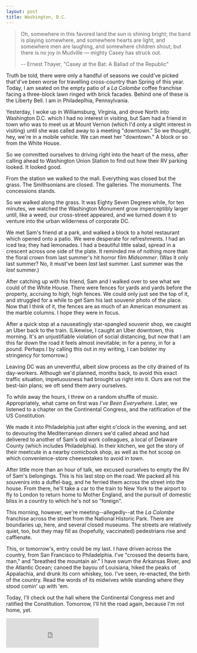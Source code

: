 ```yaml
---
layout: post
title: Washington, D.C.
---
```


> Oh, somewhere in this favored land the sun is shining bright;
> the band is playing somewhere, and somewhere hearts are light,
> and somewhere men are laughing, and somewhere children shout;
> but there is no joy in Mudville — mighty Casey has struck out.
>
> -- Ernest Thayer, "Casey at the Bat: A Ballad of the Republic"

Truth be told, there were only a handful of seasons we could've picked that'd've been worse for travelling cross-country than Spring of this year. Today, I am seated on the empty patio of a *La Colombe* coffee franchise facing a three-block lawn ringed with brick facades. Behind one of these is the Liberty Bell. I am in Philadeplhia, Pennsylvania.

Yesterday, I woke up in Williamsburg, Virginia, and drove North into Washington D.C. which I had no interest in visiting, but Sam had a friend in town who was to meet us at Mount Vernon (which I'd only a slight interest in visiting) until she was called away to a meeting "downtown." So we thought, hey, we're in a mobile vehicle. We can meet her "downtown." A block or so from the White House.

So we committed ourselves to driving right into the heart of the mess, after calling ahead to Washington Union Station to find out how their RV parking looked. It looked good.

From the station we walked to the mall. Everything was closed but the grass. The Smithsonians are closed. The galleries. The monuments. The concessions stands.

So we walked along the grass. It was Eighty Seven Degrees while, for ten minutes, we watched the Washington Monument grow imperceptibly larger until, like a weed, our cross-street appeared, and we turned down it to venture into the urban wilderness of corporate DC.

We met Sam's friend at a park, and walked a block to a hotel restaurant which opened onto a patio. We were desperate for refreshments. I had an iced tea; they had lemonades. I had a beautiful little salad, spread in a crescent across one side of the plate. It reminded me of nothing more than the floral crown from last summer's hit horror film *Midsommer*. (Was it only last summer? No, it must've been *last* last summer. Last summer was the *lost* summer.)

After catching up with his friend, Sam and I walked over to see what we could of the White House. There were fences for yards and yards before the property, accruing to high, high fences. We could only just see the top of it, and struggled for a while to get Sam his last souvenir photo of the place. Now that I think of it, the fences are as much of an American monument as the marble columns. I hope they were in focus.

After a quick stop at a nauseatingly star-spangled souvenir shop, we caught an Uber back to the train. (Likewise, I caught an Uber downtown, this morning. It's an unjustifiable violation of social distancing, but now that I am this far down the road it feels almost inevitable; in for a penny, in for a pound. Perhaps I by calling this out in my writing, I can bolster my stringency for tomorrow.)

Leaving DC was an uneventful, albeit slow process as the city drained of its day-workers. Although we'd planned, months back, to avoid this exact traffic situation, impetuousness had brought us right into it. Ours are not the best-lain plans; we oft send them awry ourselves.

To while away the hours, I threw on a random shuffle of music. Appropriately, what came on first was *I've Been Everywhere*. Later, we listened to a chapter on the Continental Congress, and the ratification of the US Constitution.

We made it into Philadelphia just after eight o'clock in the evening, and set to devouring the Mediterranean dinners we'd called ahead and had delivered to another of Sam's old work colleagues, a local of Delaware County (which includes Philadelphia). In their kitchen, we got the story of their meetcute in a nearby comicbook shop, as well as the hot scoop on which convenience-store cheesestakes to avoid in town.

After little more than an hour of talk, we excused ourselves to empty the RV of Sam's belongings. This is his last stop on the road. We packed all his souvenirs into a duffel-bag, and he ferried them across the street into the house. From there, he'll take a car to the train to New York to the airport to fly to London to return home to Mother England, and the pursuit of domestic bliss in a country to which he's not so "foreign".

This morning, however, we're meeting--allegedly--at the *La Colombe* franchise across the street from the National Historic Park. There are boundaries up, here, and several closed museums. The streets are relatively quiet, too, but they may fill as (hopefully, vaccinated) pedestrians rise and caffienate.

This, or tomorrow's, entry could be my last. I have driven across the country, from San Francisco to Philadelphia. I've "crossed the deserts bare, man," and "breathed the mountain air." I have swum the Arkansas River, and the Atlantic Ocean; canoed the bayou of Louisiana, hiked the peaks of Appalachia, and drunk its corn whiskey, too. I've seen, re-enacted, the birth of the country. Read the words of its midwives while standing where they stood comin' up with 'em.

Today, I'll check out the hall where the Continental Congress met and ratified the Constitution. Tomorrow, I'll hit the road again, because I'm not home, yet.

<iframe src="https://open.spotify.com/embed/track/5fle0b4Py30UeusQUzyxbG" width="50%" height="80" frameborder="0" allowtransparency="true" allow="encrypted-media"></iframe>
